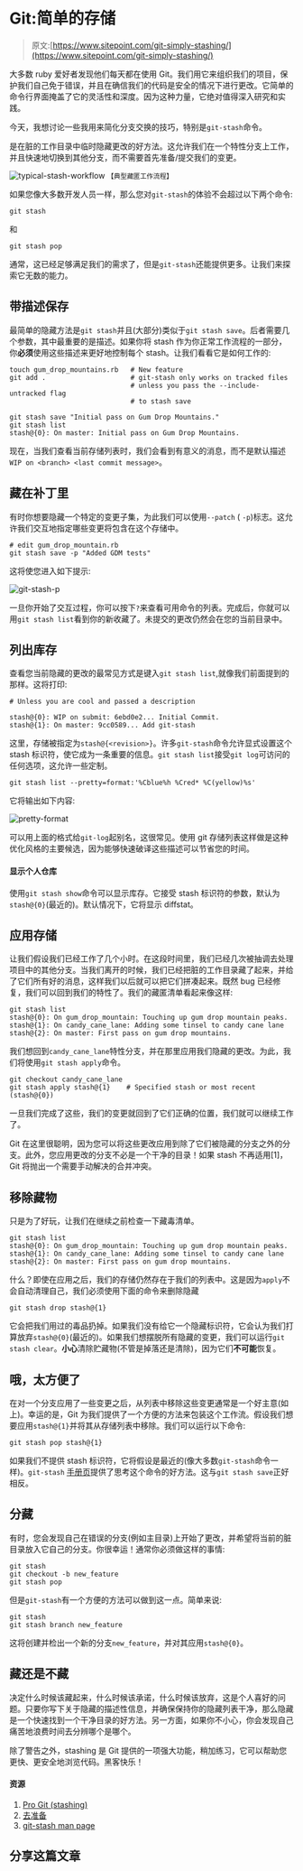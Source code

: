 # Git:简单的存储

> 原文:[https://www.sitepoint.com/git-simply-stashing/](https://www.sitepoint.com/git-simply-stashing/)

大多数 ruby 爱好者发现他们每天都在使用 Git。我们用它来组织我们的项目，保护我们自己免于错误，并且在确信我们的代码是安全的情况下进行更改。它简单的命令行界面掩盖了它的灵活性和深度。因为这种力量，它绝对值得深入研究和实践。

今天，我想讨论一些我用来简化分支交换的技巧，特别是`git-stash`命令。

是在脏的工作目录中临时隐藏更改的好方法。这允许我们在一个特性分支上工作，并且快速地切换到其他分支，而不需要首先准备/提交我们的变更。

![typical-stash-workflow](../Images/33d74b4c2d968cfb73c335d29abc502c.png)
<small>【典型藏匿工作流程】</small>

如果您像大多数开发人员一样，那么您对`git-stash`的体验不会超过以下两个命令:

```
git stash
```

和

```
git stash pop
```

通常，这已经足够满足我们的需求了，但是`git-stash`还能提供更多。让我们来探索它无数的能力。

## 带描述保存

最简单的隐藏方法是`git stash`并且(大部分)类似于`git stash save`。后者需要几个参数，其中最重要的是描述。如果你将 stash 作为你正常工作流程的一部分，你**必须**使用这些描述来更好地控制每个 stash。让我们看看它是如何工作的:

```
touch gum_drop_mountains.rb   # New feature
git add .                     # git-stash only works on tracked files
                              # unless you pass the --include-untracked flag
                              # to stash save

git stash save "Initial pass on Gum Drop Mountains."
git stash list
stash@{0}: On master: Initial pass on Gum Drop Mountains.
```

现在，当我们查看当前存储列表时，我们会看到有意义的消息，而不是默认描述`WIP on <branch> <last commit message>`。

## 藏在补丁里

有时你想要隐藏一个特定的变更子集，为此我们可以使用`--patch` ( `-p`)标志。这允许我们交互地指定哪些变更将包含在这个存储中。

```
# edit gum_drop_mountain.rb
git stash save -p "Added GDM tests"
```

这将使您进入如下提示:

![git-stash-p](../Images/735dc5acc6c5e5dc02b747c304f907ee.png)

一旦你开始了交互过程，你可以按下`?`来查看可用命令的列表。完成后，你就可以用`git stash list`看到你的新收藏了。未提交的更改仍然会在您的当前目录中。

## 列出库存

查看您当前隐藏的更改的最常见方式是键入`git stash list`,就像我们前面提到的那样。这将打印:

```
# Unless you are cool and passed a description

stash@{0}: WIP on submit: 6ebd0e2... Initial Commit.
stash@{1}: On master: 9cc0589... Add git-stash
```

这里，存储被指定为`stash@{<revision>}`。许多`git-stash`命令允许显式设置这个 stash 标识符，使它成为一条重要的信息。`git stash list`接受`git log`可访问的任何选项，这允许一些定制。

```
git stash list --pretty=format:'%Cblue%h %Cred* %C(yellow)%s'
```

它将输出如下内容:

![pretty-format](../Images/c8b60dbd6d72bab4e8e10891fdcc7e67.png)

可以用上面的格式给`git-log`起别名，这很常见。使用 git 存储列表这样做是这种优化风格的主要候选，因为能够快速破译这些描述可以节省您的时间。

#### 显示个人仓库

使用`git stash show`命令可以显示库存。它接受 stash 标识符的参数，默认为`stash@{0}`(最近的)。默认情况下，它将显示 diffstat。

## 应用存储

让我们假设我们已经工作了几个小时。在这段时间里，我们已经几次被抽调去处理项目中的其他分支。当我们离开的时候，我们已经把脏的工作目录藏了起来，并给了它们所有好的消息，这样我们以后就可以把它们拼凑起来。既然 bug 已经修复，我们可以回到我们的特性了。我们的藏匿清单看起来像这样:

```
git stash list
stash@{0}: On gum_drop_mountain: Touching up gum drop mountain peaks.
stash@{1}: On candy_cane_lane: Adding some tinsel to candy cane lane
stash@{2}: On master: First pass on gum drop mountains.
```

我们想回到`candy_cane_lane`特性分支，并在那里应用我们隐藏的更改。为此，我们将使用`git stash apply`命令。

```
git checkout candy_cane_lane
git stash apply stash@{1}    # Specified stash or most recent (stash@{0})
```

一旦我们完成了这些，我们的变更就回到了它们正确的位置，我们就可以继续工作了。

Git 在这里很聪明，因为您可以将这些更改应用到除了它们被隐藏的分支之外的分支。此外，您应用更改的分支不必是一个干净的目录！如果 stash 不再适用[1]，Git 将抛出一个需要手动解决的合并冲突。

## 移除藏物

只是为了好玩，让我们在继续之前检查一下藏毒清单。

```
git stash list
stash@{0}: On gum_drop_mountain: Touching up gum drop mountain peaks.
stash@{1}: On candy_cane_lane: Adding some tinsel to candy cane lane
stash@{2}: On master: First pass on gum drop mountains.
```

什么？即使在应用之后，我们的存储仍然存在于我们的列表中。这是因为`apply`不会自动清理自己，我们必须使用下面的命令来删除隐藏

```
git stash drop stash@{1}
```

它会把我们用过的毒品扔掉。如果我们没有给它一个隐藏标识符，它会认为我们打算放弃`stash@{0}`(最近的)。如果我们想摆脱所有隐藏的变更，我们可以运行`git stash clear`。**小心**清除贮藏物(不管是掉落还是清除)，因为它们**不可能**恢复。

## 哦，太方便了

在对一个分支应用了一些变更之后，从列表中移除这些变更通常是一个好主意(如上)。幸运的是，Git 为我们提供了一个方便的方法来包装这个工作流。假设我们想要应用`stash@{1}`并将其从存储列表中移除。我们可以运行以下命令:

```
git stash pop stash@{1}
```

如果我们不提供 stash 标识符，它将假设是最近的(像大多数`git-stash`命令一样)。`git-stash` [手册页](https://www.kernel.org/pub/software/scm/git/docs/git-stash.html)提供了思考这个命令的好方法。这与`git stash save`正好相反。

## 分藏

有时，您会发现自己在错误的分支(例如主目录)上开始了更改，并希望将当前的脏目录放入它自己的分支。你很幸运！通常你必须做这样的事情:

```
git stash
git checkout -b new_feature
git stash pop
```

但是`git-stash`有一个方便的方法可以做到这一点。简单来说:

```
git stash
git stash branch new_feature
```

这将创建并检出一个新的分支`new_feature`，并对其应用`stash@{0}`。

## 藏还是不藏

决定什么时候该藏起来，什么时候该承诺，什么时候该放弃，这是个人喜好的问题。只要你写下关于隐藏的描述性信息，并确保保持你的隐藏列表干净，那么隐藏是一个快速找到一个干净目录的好方法。另一方面，如果你不小心，你会发现自己痛苦地浪费时间去分辨哪个是哪个。

除了警告之外，stashing 是 Git 提供的一项强大功能，稍加练习，它可以帮助您更快、更安全地浏览代码。黑客快乐！

#### 资源

1.  [Pro Git (stashing)](http://git-scm.com/book/en/Git-Tools-Stashing)
2.  [去准备](http://gitready.com/)
3.  [git-stash man page](https://www.kernel.org/pub/software/scm/git/docs/git-stash.html)

## 分享这篇文章